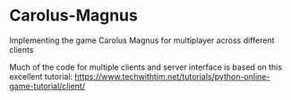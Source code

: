 # Carolus-Magnus
Implementing the game Carolus Magnus for multiplayer across different clients

Much of the code for multiple clients and server interface is based on this excellent tutorial:
https://www.techwithtim.net/tutorials/python-online-game-tutorial/client/
